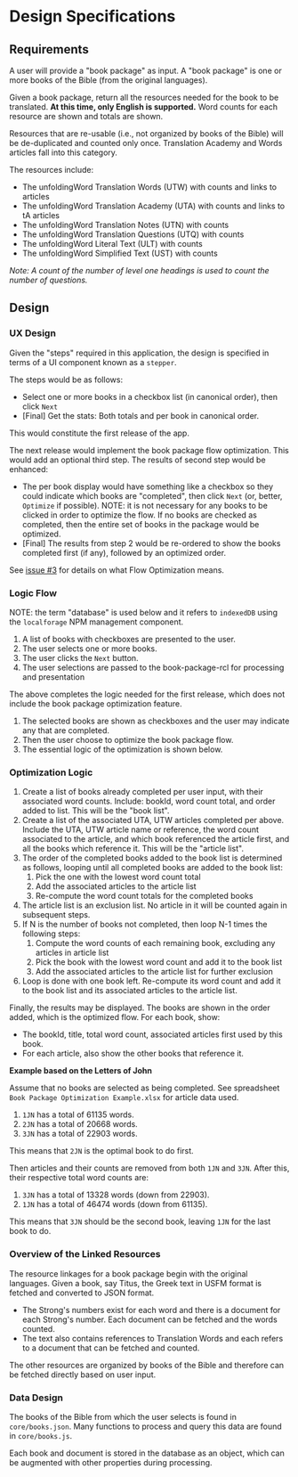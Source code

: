 # Design Specifications

## Requirements

A user will provide a "book package" as input. A "book package" is one or more books of the Bible (from the original languages).

Given a book package, return all the resources needed for the book to be translated. **At this time, only English is supported.** Word counts for each resource are shown and totals are shown. 

Resources that are re-usable (i.e., not organized by books of the Bible) will be de-duplicated and counted only once. Translation Academy and Words articles fall into this category.

The resources include:
- The unfoldingWord Translation Words (UTW) with counts and links to articles
- The unfoldingWord Translation Academy (UTA) with counts and links to tA articles
- The unfoldingWord Translation Notes (UTN) with counts 
- The unfoldingWord Translation Questions (UTQ) with counts
- The unfoldingWord Literal Text (ULT) with counts
- The unfoldingWord Simplified Text (UST) with counts

*Note: A count of the number of level one headings is used to count the number of questions.*

## Design

### UX Design

Given the "steps" required in this application, the design is specified in terms of a UI component known as a `stepper`. 

The steps would be as follows:

- Select one or more books in a checkbox list (in canonical order), then click `Next`
- [Final] Get the stats: Both totals and per book in canonical order.

This would constitute the first release of the app.

The next release would implement the book package flow optimization. This would add an optional third step. The results of second step would be enhanced:

- The per book display would have something like a checkbox so they could indicate which books are "completed", then click `Next` (or, better, `Optimize` if possible). NOTE: it is not necessary for any books to be clicked in order to optimize the flow. If no books are checked as completed, then the entire set of books in the package would be optimized.
- [Final] The results from step 2 would be re-ordered to show the books completed first (if any), followed by an optimized order.

See [issue #3](https://github.com/unfoldingWord/book-package-app/issues/3) for details on what Flow Optimization means.

### Logic Flow

NOTE: the term "database" is used below and it refers to `indexedDB` using the `localforage` NPM management component.

1. A list of books with checkboxes are presented to the user.
1. The user selects one or more books.
1. The user clicks the `Next` button.
1. The user selections are passed to the book-package-rcl for processing and presentation

The above completes the logic needed for the first release, which does not include the book package optimization feature.

1. The selected books are shown as checkboxes and the user may indicate any that are completed.
1. Then the user choose to optimize the book package flow.
1. The essential logic of the optimization is shown below.

### Optimization Logic

1. Create a list of books already completed per user input, with their associated word counts. Include: bookId, word count total, and order added to list. This will be the "book list".
2. Create a list of the associated UTA, UTW articles completed per above. Include the UTA, UTW article name or reference, the word count associated to the article, and which book referenced the article first, and all the books which reference it. This will be the "article list".
3. The order of the completed books added to the book list is determined as follows, looping until all completed books are added to the book list:
    1. Pick the one with the lowest word count total
    2. Add the associated articles to the article list
    3. Re-compute the word count totals for the completed books
4. The article list is an exclusion list. No article in it will be counted again in subsequent steps.
5. If N is the number of books not completed, then loop N-1 times the following steps:
    1. Compute the word counts of each remaining book, excluding any articles in article list
    2. Pick the book with the lowest word count and add it to the book list
    3. Add the associated articles to the article list for further exclusion
5. Loop is done with one book left. Re-compute its word count and add it to the book list and its associated articles to the article list.

Finally, the results may be displayed. The books are shown in the order added, which is the optimized flow. For each book, show:

- The bookId, title, total word count, associated articles first used by this book.
- For each article, also show the other books that reference it.

**Example based on the Letters of John**

Assume that no books are selected as being completed. See spreadsheet `Book Package Optimization Example.xlsx` for article data used.

1. `1JN` has a total of 61135 words.
2. `2JN` has a total of 20668 words.
3. `3JN` has a total of 22903 words.

This means that `2JN` is the optimal book to do first.

Then articles and their counts are removed from both `1JN` and `3JN`. After this, their respective total word counts are:

1. `3JN` has a total of 13328 words (down from 22903).
2. `1JN` has a total of 46474 words (down from 61135).

This means that `3JN` should be the second book, leaving `1JN` for the last book to do.




### Overview of the Linked Resources

The resource linkages for a book package begin with the original languages. Given a book, say Titus, the Greek text in USFM format is fetched and converted to JSON format. 
- The Strong's numbers exist for each word and there is a document for each Strong's number. Each document can be fetched and the words counted.
- The text also contains references to Translation Words and each refers to a document that can be fetched and counted.

The other resources are organized by books of the Bible and therefore can be fetched directly based on user input.

### Data Design

The books of the Bible from which the user selects is found in `core/books.json`. Many functions to process and query this data are found in `core/books.js`.

Each book and document is stored in the database as an object, which can be augmented with other properties during processing.